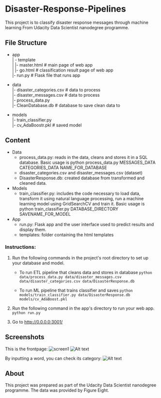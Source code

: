 # Disaster-Response-Pipelines

This project is to classify disaster response messages through machine learning From  Udacity Data Scientist nanodegree programme.

## File Structure

- app<br>
| - template<br>
| |- master.html  # main page of web app<br>
| |- go.html  # classification result page of web app<br>
|- run.py  # Flask file that runs app<br>

- data<br>
|- disaster_categories.csv  # data to process<br> 
|- disaster_messages.csv  # data to process<br>
|- process_data.py<br>
|- CleanDatabase.db   # database to save clean data to<br>

- models<br>
|- train_classifier.py<br>
|- cv_AdaBoostr.pkl  # saved model <br>

## Content
- Data
  - process_data.py: reads in the data, cleans and stores it in a SQL database. Basic usage is python process_data.py MESSAGES_DATA CATEGORIES_DATA NAME_FOR_DATABASE
  - disaster_categories.csv and disaster_messages.csv (dataset)
  - DisasterResponse.db: created database from transformed and cleaned data.
- Models
  - train_classifier.py: includes the code necessary to load data, transform it using natural language processing, run a machine learning model using GridSearchCV and train it. Basic usage is python train_classifier.py DATABASE_DIRECTORY SAVENAME_FOR_MODEL  
- App
  - run.py: Flask app and the user interface used to predict results and display them.
  - templates: folder containing the html templates

### Instructions:
1. Run the following commands in the project's root directory to set up your database and model.

    - To run ETL pipeline that cleans data and stores in database
        `python data/process_data.py data/disaster_messages.csv data/disaster_categories.csv data/DisasterResponse.db`
        
    - To run ML pipeline that trains classifier and saves
        `python models/train_classifier.py data/DisasterResponse.db models/cv_AdaBoost.pkl`

2. Run the following command in the app's directory to run your web app.
    `python run.py`

3. Go to http://0.0.0.0:3001/

## Screenshots
This is the frontpage:
![screen1](https://user-images.githubusercontent.com/91026154/135733020-090338bc-205b-4266-b068-ab8d5b1cb417.jpg)
![Alt text](https://github.com/samar-sarhan/Disaster-Response-Pipelines/blob/main/screen2.jpg?raw=true "Screenshot1")



By inputting a word, you can check its category:
![Alt text](https://github.com/samar-sarhan/Disaster-Response-Pipelines/blob/main/screen3.jpg?raw=true "Screenshot2")

## About
This project was prepared as part of the Udacity Data Scientist nanodegree programme. The data was provided by Figure Eight.
